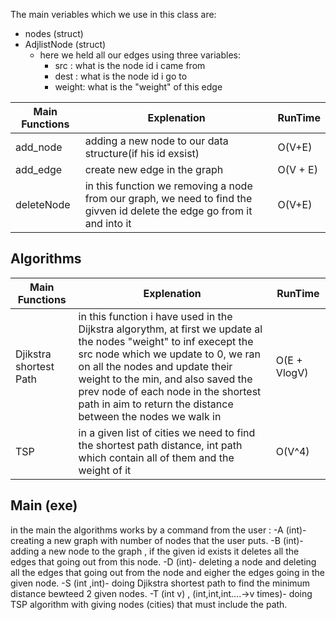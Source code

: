 The main veriables which we use in this class are:
  - nodes (struct)
  - AdjlistNode (struct)
    - here we held all our edges using three variables:
      - src : what is the node id i came from
      - dest : what is the node id i go to
      - weight: what is the "weight" of this edge

|Main Functions|Explenation|RunTime|
|---|---|---|
|add_node| adding a new node to our data structure(if his id exsist)|O(V+E)
|add_edge| create new edge in the graph|O(V + E)
|deleteNode| in this function we removing a node from our graph, we need to find the givven id delete the edge go from it and into it|O(V+E)


## Algorithms
   
|Main Functions|Explenation|RunTime|
|---|---|---|
|Djikstra shortest Path| in this function i have used in the Dijkstra algorythm, at first we update al the nodes "weight" to inf execept the src node which we update to 0, we ran on all the nodes and update their weight to the min, and also saved the prev node of each node in the shortest path in aim to return the distance between the nodes we walk in |O(E + VlogV)
|TSP| in a given list of cities we need to find the shortest path distance, int path which contain all of them and the weight of it|O(V^4)

## Main (exe)

in the main the algorithms works by a command from the user :
  -A (int)- creating a new graph with number of nodes that the user puts.
  -B (int)- adding a new node to the graph , if the given id exists it deletes all the edges that going out from this node.
  -D (int)- deleting a node and deleting all the edges that going out from the node and eigher the edges going in the given node.
  -S (int ,int)- doing Djikstra shortest path to find the minimum distance bewteed 2 given nodes.
  -T (int v) , (int,int,int....->v times)- doing TSP algorithm with giving nodes (cities) that must include the path.
